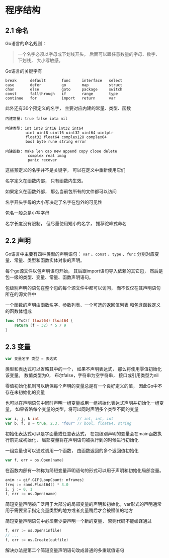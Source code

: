 # 程序结构

## 2.1 命名 

Go语言的命名规则：

> 一个名字必须以字母或下划线开头， 后面可以跟任意数量的字母、数字、下划线， 大小写敏感。

Go语言的关键字有

```
break      default       func     interface   select
case       defer         go       map         struct
chan       else          goto     package     switch
const      fallthrough   if       range       type
continue   for           import   return      var
```

此外还有30个预定义的名字， 主要对应内建的常量、类型、函数

```
内建常量: true false iota nil

内建类型: int int8 int16 int32 int64
         uint uint8 uint16 uint32 uint64 uintptr
         float32 float64 complex128 complex64
         bool byte rune string error

内建函数: make len cap new append copy close delete
          complex real imag
          panic recover
```

这些预定义的名字并不是关键字， 可以在定义中重新使用它们



名字定义在函数内部， 只有函数内生效。 

如果定义在函数外部， 那么当前包所有的文件都可以访问

名字开头字母的大小写决定了名字在包外的可见性

包名一般总是小写字母

名字长度没有限制， 但尽量使用短小的名字， 推荐驼峰式命名



## 2.2 声明

Go语言中主要有四种类型的声明语句： `var` 、`const` 、`type` 、`func` 分别对应变量、常量、类型和函数实体对象的声明。

每个go源文件以包声明语句开始， 其后跟import语句导入依赖的其它包， 然后是包一级的类型、变量、常量、函数声明语句。 

包级别声明的语句在整个包的每个源文件中都可以访问， 而不仅仅在其声明语句所在的源文件中

一个函数的声明由函数名字、参数列表、一个可选的返回值列表 和包含函数定义的函数体组成

```go
func fToC(f float64) float64 {
    return (f - 32) * 5 / 9
}
```



## 2.3 变量

```Go
var 变量名字 类型 = 表达式
```

类型和表达式可以省略其中的一个， 如果不声明表达式， 那么将使用零值初始化该变量。 数值类型为0， 布尔false，字符串为空字符串， 接口或引用类型为nil

零值初始化机制可以确保每个声明的变量总是有一个良好定义的值， 因此Go中不存在未初始化的变量

也可以在声明语句中同时声明一组变量或用一组初始化表达式声明并初始化一组变量， 如果省略每个变量的类型，将可以同时声明多个类型不同的变量

```go
var i, j, k int                 // int, int, int
var b, f, s = true, 2.3, "four" // bool, float64, string
```

初始化表达式可以是字面量或任意表达式， 在包级别声明的变量会在main函数执行前完成初始化， 局部变量将在声明语句被执行到的时候进行初始化

一组变量也可以通过调用一个函数， 由函数返回的多个返回值初始化

```go
var f, err = os.Open(name)
```

在函数内部有一种称为简短变量声明语句的形式可以用于声明和初始化局部变量。

```go
anim := gif.GIF{LoopCount: nframes}
freq := rand.Float64() * 3.0
i, j := 0, 1
f, err := os.Open(name)
```

简短变量声明被广泛用于大部分的局部变量的声明和初始化，var形式的声明通常用于需要显示指定变量类型的地方或者变量稍后才会被赋值的地方

简短变量声明语句中必须至少要声明一个新的变量， 否则代码不能编译通过

```go
f, err := os.Open(infile)
// ...
f, err := os.Create(outfile)
```

解决办法是第二个简短变量声明语句改成普通的多重赋值语句



